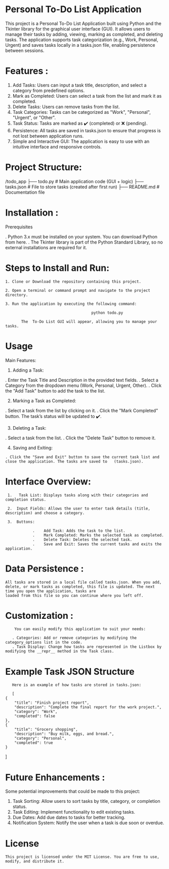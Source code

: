  # Personal To-Do List Application
This project is a Personal To-Do List Application built using Python and the Tkinter library for the graphical user interface (GUI). It allows users to manage their tasks by adding, viewing, marking as completed, and deleting tasks. The application supports task categorization (e.g., Work, Personal, Urgent) and saves tasks locally in a tasks.json file, enabling persistence between sessions.

 # Features :

  1. Add Tasks: Users can input a task title, description, and select a category from predefined options.
  2. Mark as Completed: Users can select a task from the list and mark it as completed.
  3. Delete Tasks: Users can remove tasks from the list.
  4. Task Categories: Tasks can be categorized as "Work", "Personal", "Urgent", or "Other".
  5. Task Status: Tasks are marked as ✔️ (completed) or ❌ (pending).
  6. Persistence: All tasks are saved in tasks.json to ensure that progress is not lost between application runs.
  7. Simple and Interactive GUI: The application is easy to use with an intuitive interface and responsive controls.

 # Project Structure: 

 /todo_app
 ├── todo.py         # Main application code (GUI + logic)
 ├── tasks.json      # File to store tasks (created after first run)
 ├── README.md       # Documentation file

 # Installation :
   Prerequisites
    
   .  Python 3.x must be installed on your system. You can download Python from here.
   .  The Tkinter library is part of the Python Standard Library, so no external installations are required for it.


 # Steps to Install and Run:

    1. Clone or Download the repository containing this project.

    2. Open a terminal or command prompt and navigate to the project directory.

    3. Run the application by executing the following command:

                                          python todo.py

           The  To-Do List GUI will appear, allowing you to manage your tasks.

 # Usage
 
  Main Features:
  
 1. Adding a Task:

   .  Enter the Task Title and Description in the provided text fields.
   .  Select a Category from the dropdown menu (Work, Personal, Urgent, Other).
   .  Click the "Add Task" button to add the task to the list.

 2. Marking a Task as Completed:

   .  Select a task from the list by clicking on it.
   .  Click the "Mark Completed" button. The task’s status will be updated to ✔️.

 3. Deleting a Task:

   .  Select a task from the list.
   .  Click the "Delete Task" button to remove it.

 4.  Saving and Exiting:

    . Click the "Save and Exit" button to save the current task list and close the application. The tasks are saved to   (tasks.json).

 # Interface Overview:

     1.   Task List: Displays tasks along with their categories and completion status.
     
     2.  Input Fields: Allows the user to enter task details (title, description) and choose a category.
     
     3.  Buttons:

                .    Add Task: Adds the task to the list.
                .    Mark Completed: Marks the selected task as completed.
                .    Delete Task: Deletes the selected task.
                .    Save and Exit: Saves the current tasks and exits the application.

 # Data Persistence :
 
    All tasks are stored in a local file called tasks.json. When you add, delete, or mark tasks as completed, this file is updated. The next time you open the application, tasks are 
    loaded from this file so you can continue where you left off.

 # Customization : 
        You can easily modify this application to suit your needs:

       . Categories: Add or remove categories by modifying the category_options list in the code.
       . Task Display: Change how tasks are represented in the Listbox by modifying the __repr__ method in the Task class.               

 # Example Task JSON Structure
       Here is an example of how tasks are stored in tasks.json:

       [
    {
        "title": "Finish project report",
        "description": "Complete the final report for the work project.",
        "category": "Work",
        "completed": false
    },
    {
        "title": "Grocery shopping",
        "description": "Buy milk, eggs, and bread.",
        "category": "Personal",
        "completed": true
    }
 ]

 # Future Enhancements :
 Some potential improvements that could be made to this project:

   1.  Task Sorting: Allow users to sort tasks by title, category, or completion status.
   2.  Task Editing: Implement functionality to edit existing tasks.
   3.  Due Dates: Add due dates to tasks for better tracking.
   4.  Notification System: Notify the user when a task is due soon or overdue.


  # License
  
    This project is licensed under the MIT License. You are free to use, modify, and distribute it.
